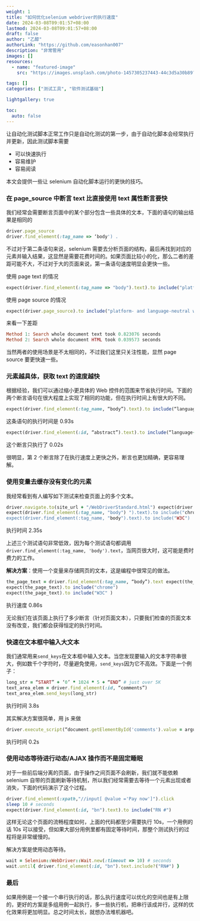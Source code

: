 ```yaml
---
weight: 1
title: "如何优化selenium webdriver的执行速度"
date: 2024-03-08T09:01:57+08:00
lastmod: 2024-03-08T09:01:57+08:00
draft: false
author: "乙醇"
authorLink: "https://github.com/easonhan007"
description: "非常管用"
images: []
resources:
  - name: "featured-image"
    src: "https://images.unsplash.com/photo-1457305237443-44c3d5a30b89?w=300"

tags: []
categories: ["测试工具", "软件测试基础"]

lightgallery: true

toc:
  auto: false
---
```


让自动化测试脚本正常工作只是自动化测试的第一步，由于自动化脚本会经常执行并更新，因此测试脚本需要

- 可以快速执行
- 容易维护
- 容易阅读

本文会提供一些让 selenium 自动化脚本运行的更快的技巧。

### 在 page_source 中断言 text 比直接使用 text 属性断言要快

我们经常会需要断言页面中的某个部分包含一些具体的文本，下面的语句的输出结果是相同的

```ruby
driver.page_source
driver.find_element(:tag_name => ‘body') .
```

不过对于第二条语句来说，selenium 需要去分析页面的结构，最后再找到对应的元素并输入结果，这显然是需要花费时间的。如果页面比较小的化，那么二者的差距可能不大，不过对于大的页面来说，第一条语句速度明显会更快一些。

使用 page text 的情况

```ruby
expect(driver.find_element(:tag_name => "body").text).to include("platform- and language-neutral wire protocol")
```

使用 page source 的情况

```ruby
expect(driver.page_source).to include("platform- and language-neutral wire protocol")
```

来看一下差距

```ruby
Method 1: Search whole document text took 0.823076 seconds
Method 2: Search whole document HTML took 0.039573 seconds
```

当然两者的使用场景是不太相同的，不过我们这里只关注性能，显然 page source 要更快速一些。

### 元素越具体，获取 text 的速度越快

根据经验，我们可以通过缩小更具体的 Web 控件的范围来节省执行时间。下面的两个断言语句在很大程度上实现了相同的功能，但在执行时间上有很大的不同。

```ruby
expect(driver.find_element(:tag_name, “body”).text).to include(“language-neutral wire”)
```

这条语句的执行时间是 0.93s

```ruby
expect(driver.find_element(:id, “abstract”).text).to include(“language-neutral wire”)
```

这个断言只执行了 0.02s

很明显，第 2 个断言除了在执行速度上更快之外，断言也更加精确，更容易理解。

### 使用变量去缓存没有变化的元素

我经常看到有人编写如下测试来检查页面上的多个文本。

```ruby
driver.navigate.to(site_url + "/WebDriverStandard.html") expect(driver.find_element(:tag_name, "body").text).to include("Firefox")
expect(driver.find_element(:tag_name, "body") ").text).to include("chrome")
expect(driver.find_element(:tag_name, "body").text).to include("W3C")
```

执行时间 2.35s

上述三个测试语句非常低效，因为每个测试语句都调用`driver.find_element(:tag_name, 'body').text`，当网页很大时，这可能是费时费力的工作。

**解决方案**：使用一个变量来存储网页的文本，这是编程中很常见的做法。

```ruby
the_page_text = driver.find_element(:tag_name, “body”).text expect(the_page_text).to include("Firefox")
expect(the_page_text).to include("chrome")
expect(the_page_text).to include("W3C" )

```

执行速度 0.86s

无论我们在该页面上执行了多少断言（针对页面文本），只要我们检查的页面文本没有改变，我们都会获得恒定的执行时间。

### **快速在文本框中输入大文本**

我们通常用来`send_keys`在文本框中输入文本。当您发现要输入的文本字符串很大，例如数千个字符时，尽量避免使用，`send_keys`因为它不高效。下面是一个例子：

```ruby
long_str = “START” + ‘0’ * 1024 * 5 + “END” # just over 5K
text_area_elem = driver.find_element(:id, “comments”)
text_area_elem.send_keys(long_str)
```

执行时间 3.8s

其实解决方案很简单，用 js 来做

```ruby
driver.execute_script(“document.getElementById('comments').value = arguments[0];”, long_str)
```

执行时间 0.2s

### **使用动态等待进行动态/AJAX 操作而不是固定睡眠**

对于一些前后端分离的页面，由于操作之间页面不会刷新，我们就不能依赖 selenium 自带的页面刷新等待机制，所以我们经常需要去等待一个元素出现或者消失，下面的代码演示了这个过程。

```ruby
driver.find_element(:xpath,"//input[ @value ='Pay now']").click
sleep 10 # seconds
expect(driver.find_element(:id, "bn").text).to include("RN #")
```

这样无论这个页面的流畅程度如何，上面的代码都至少需要执行 10s，一个用例的话 10s 可以接受，但如果大部分用例里都有固定等待时间，那整个测试执行的过程将是非常缓慢的。

解决方案是使用动态等待。

```ruby
wait = Selenium::WebDriver::Wait.new(:timeout => 10) # seconds
wait.until{ driver.find_element(:id, "bn").text.include?("RN#") }
```

### 最后

如果用例是一个接一个串行执行的话，那么执行速度可以优化的空间也是有上限的，更好的方案是多组用例一起执行，多一些执行机，把串行该成并行，这样的优化效果将更加明显。总之时间太长，就想办法堆机器吧。
